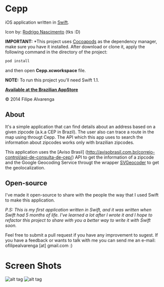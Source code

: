 Cepp
====
iOS application written in [Swift](https://developer.apple.com/swift/).

Icon by: [Rodrigo Nascimento](https://github.com/rodrigok) (tks :D)

**IMPORTANT:** *This project uses [Cocoapods](http://cocoapods.org/) as the dependency manager, make sure you have it installed. After download or clone it, apply the following command in the directory of the project:
```bash 
pod install 
``` 
and then open **Cepp.xcworkspace** file.

**NOTE:** To run this project you'll need Swift 1.1.

**[Available at the Brazilian AppStore](https://itunes.apple.com/br/app/cepp-encontre-ceps/id942709971?ls=1&mt=8)**

© 2014 Filipe Alvarenga

## About

It's a simple application that can find details about an address based on a given zipcode (a.k.a CEP in Brazil). The user also can trace a route in the map using througt Cepp. The API which this app uses to search the information about zipcodes works only with brazilian zipcodes.


This application uses the [Aviso Brasil] (http://avisobrasil.com.br/correio-control/api-de-consulta-de-cep/) API to get the information of a zipcode and the Google Geocoding Service througt the wrapper [SVGeocoder](https://github.com/TransitApp/SVGeocoder) to get the geolocalization.

## Open-source

I've made it open-source to share with the people the way that I used Swift to make this application. 

*P.S: This is my first application written in Swift, and it was written when Swift had 5 months of life. I've learned a lot after I wrote it and I hope to refactor this project to share with you a better way to write it with Swift soon.*

Feel free to submit a pull request if you have any improvement to sugest. If you have a feedback or wants to talk with me you can send me an e-mail: ofilipealvarenga [at] gmail.com :)

Screen Shots
====
![alt tag](https://raw.github.com/filipealva/Cepp/res/searchi5.png)
![alt tag](https://raw.github.com/filipealva/Cepp/res/detailsi5.png)

